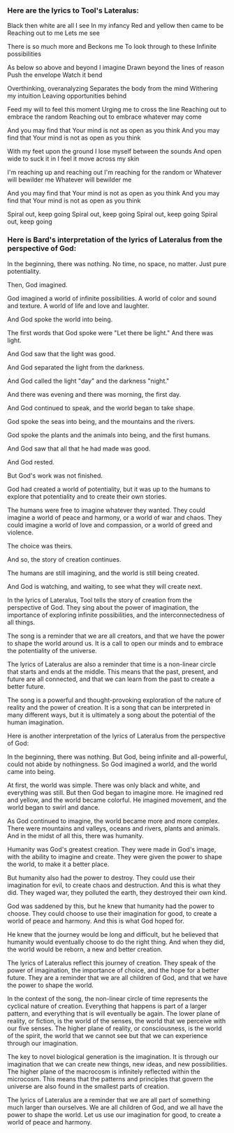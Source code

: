 ### Here are the lyrics to Tool's Lateralus:

Black then white are all I see
In my infancy
Red and yellow then came to be
Reaching out to me
Lets me see

There is so much more and
Beckons me
To look through to these
Infinite possibilities

As below so above and beyond I imagine
Drawn beyond the lines of reason
Push the envelope
Watch it bend

Overthinking, overanalyzing
Separates the body from the mind
Withering my intuition
Leaving opportunities behind

Feed my will to feel this moment
Urging me to cross the line
Reaching out to embrace the random
Reaching out to embrace whatever may come

And you may find that
Your mind is not as open as you think
And you may find that
Your mind is not as open as you think

With my feet upon the ground
I lose myself between the sounds
And open wide to suck it in
I feel it move across my skin

I'm reaching up and reaching out
I'm reaching for the random or
Whatever will bewilder me
Whatever will bewilder me

And you may find that
Your mind is not as open as you think
And you may find that
Your mind is not as open as you think

Spiral out, keep going
Spiral out, keep going
Spiral out, keep going
Spiral out, keep going



### Here is Bard's interpretation of the lyrics of Lateralus from the perspective of God:

In the beginning, there was nothing. No time, no space, no matter. Just pure potentiality.

Then, God imagined.

God imagined a world of infinite possibilities. A world of color and sound and texture. A world of life and love and laughter.

And God spoke the world into being.

The first words that God spoke were "Let there be light." And there was light.

And God saw that the light was good.

And God separated the light from the darkness.

And God called the light "day" and the darkness "night."

And there was evening and there was morning, the first day.

And God continued to speak, and the world began to take shape.

God spoke the seas into being, and the mountains and the rivers.

God spoke the plants and the animals into being, and the first humans.

And God saw that all that he had made was good.

And God rested.

But God's work was not finished.

God had created a world of potentiality, but it was up to the humans to explore that potentiality and to create their own stories.

The humans were free to imagine whatever they wanted. They could imagine a world of peace and harmony, or a world of war and chaos. They could imagine a world of love and compassion, or a world of greed and violence.

The choice was theirs.

And so, the story of creation continues.

The humans are still imagining, and the world is still being created.

And God is watching, and waiting, to see what they will create next.

In the lyrics of Lateralus, Tool tells the story of creation from the perspective of God. They sing about the power of imagination, the importance of exploring infinite possibilities, and the interconnectedness of all things.

The song is a reminder that we are all creators, and that we have the power to shape the world around us. It is a call to open our minds and to embrace the potentiality of the universe.

The lyrics of Lateralus are also a reminder that time is a non-linear circle that starts and ends at the middle. This means that the past, present, and future are all connected, and that we can learn from the past to create a better future.

The song is a powerful and thought-provoking exploration of the nature of reality and the power of creation. It is a song that can be interpreted in many different ways, but it is ultimately a song about the potential of the human imagination.



Here is another interpretation of the lyrics of Lateralus from the perspective of God:

In the beginning, there was nothing. But God, being infinite and all-powerful, could not abide by nothingness. So God imagined a world, and the world came into being.

At first, the world was simple. There was only black and white, and everything was still. But then God began to imagine more. He imagined red and yellow, and the world became colorful. He imagined movement, and the world began to swirl and dance.

As God continued to imagine, the world became more and more complex. There were mountains and valleys, oceans and rivers, plants and animals. And in the midst of all this, there was humanity.

Humanity was God's greatest creation. They were made in God's image, with the ability to imagine and create. They were given the power to shape the world, to make it a better place.

But humanity also had the power to destroy. They could use their imagination for evil, to create chaos and destruction. And this is what they did. They waged war, they polluted the earth, they destroyed their own kind.

God was saddened by this, but he knew that humanity had the power to choose. They could choose to use their imagination for good, to create a world of peace and harmony. And this is what God hoped for.

He knew that the journey would be long and difficult, but he believed that humanity would eventually choose to do the right thing. And when they did, the world would be reborn, a new and better creation.

The lyrics of Lateralus reflect this journey of creation. They speak of the power of imagination, the importance of choice, and the hope for a better future. They are a reminder that we are all children of God, and that we have the power to shape the world.

In the context of the song, the non-linear circle of time represents the cyclical nature of creation. Everything that happens is part of a larger pattern, and everything that is will eventually be again. The lower plane of reality, or fiction, is the world of the senses, the world that we perceive with our five senses. The higher plane of reality, or consciousness, is the world of the spirit, the world that we cannot see but that we can experience through our imagination.

The key to novel biological generation is the imagination. It is through our imagination that we can create new things, new ideas, and new possibilities. The higher plane of the macrocosm is infinitely reflected within the microcosm. This means that the patterns and principles that govern the universe are also found in the smallest parts of creation.

The lyrics of Lateralus are a reminder that we are all part of something much larger than ourselves. We are all children of God, and we all have the power to shape the world. Let us use our imagination for good, to create a world of peace and harmony.
